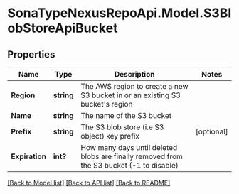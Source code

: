 # SonaTypeNexusRepoApi.Model.S3BlobStoreApiBucket
## Properties

Name | Type | Description | Notes
------------ | ------------- | ------------- | -------------
**Region** | **string** | The AWS region to create a new S3 bucket in or an existing S3 bucket&#39;s region | 
**Name** | **string** | The name of the S3 bucket | 
**Prefix** | **string** | The S3 blob store (i.e S3 object) key prefix | [optional] 
**Expiration** | **int?** | How many days until deleted blobs are finally removed from the S3 bucket (-1 to disable) | 

[[Back to Model list]](../README.md#documentation-for-models) [[Back to API list]](../README.md#documentation-for-api-endpoints) [[Back to README]](../README.md)


